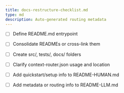 ```yaml
---
title: docs-restructure-checklist.md
type: md
description: Auto-generated routing metadata
---
```


- [ ] Define README.md entrypoint
- [ ] Consolidate READMEs or cross-link them
- [ ] Create src/, tests/, docs/ folders
- [ ] Clarify context-router.json usage and location
- [ ] Add quickstart/setup info to README-HUMAN.md
- [ ] Add metadata or routing info to README-LLM.md


<!-- linked feature: memory bank -->
<!-- linked feature: pipelines -->
<!-- linked feature: agents -->